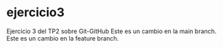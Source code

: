 # ejercicio3
Ejercicio 3 del TP2 sobre Git-GitHub
Este es un cambio en la main branch.
Este es un cambio en la feature branch.

